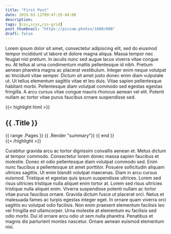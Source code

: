 ```yaml
---
title: "First Post"
date: 2019-03-11T09:47:55-04:00
description:
tags: [css,scss,css-grid]
post_thumbnail: "https://picsum.photos/1600/600"
draft: false
---
```


Lorem ipsum dolor sit amet, consectetur adipiscing elit, sed do eiusmod tempor incididunt ut labore et dolore magna aliqua. Massa tempor nec feugiat nisl pretium. In iaculis nunc sed augue lacus viverra vitae congue eu. At tellus at urna condimentum mattis pellentesque id nibh. Pretium aenean pharetra magna ac placerat vestibulum. Integer enim neque volutpat ac tincidunt vitae semper. Dictum sit amet justo donec enim diam vulputate ut. Ut tellus elementum sagittis vitae et leo duis. Vitae sapien pellentesque habitant morbi. Pellentesque diam volutpat commodo sed egestas egestas fringilla. A arcu cursus vitae congue mauris rhoncus aenean vel elit. Potenti nullam ac tortor vitae purus faucibus ornare suspendisse sed.

{{< highlight html >}}
<section id="main">
  <div>
   <h1 id="title">{{ .Title }}</h1>
    {{ range .Pages }}
        {{ .Render "summary"}}
    {{ end }}
  </div>
</section>
{{< /highlight >}}

Curabitur gravida arcu ac tortor dignissim convallis aenean et. Metus dictum at tempor commodo. Consectetur lorem donec massa sapien faucibus et molestie. Donec et odio pellentesque diam volutpat commodo sed. Enim nunc faucibus a pellentesque sit amet porttitor. Posuere sollicitudin aliquam ultrices sagittis. Ut enim blandit volutpat maecenas. Diam in arcu cursus euismod. Tristique et egestas quis ipsum suspendisse ultrices. Lorem sed risus ultricies tristique nulla aliquet enim tortor at. Lorem sed risus ultricies tristique nulla aliquet enim. Viverra suspendisse potenti nullam ac tortor vitae purus faucibus ornare. Gravida dictum fusce ut placerat orci. Netus et malesuada fames ac turpis egestas integer eget. In ornare quam viverra orci sagittis eu volutpat odio facilisis. Non enim praesent elementum facilisis leo vel fringilla est ullamcorper. Urna molestie at elementum eu facilisis sed odio morbi. Dui id ornare arcu odio ut sem nulla pharetra. Penatibus et magnis dis parturient montes nascetur. Ornare aenean euismod elementum nisi.